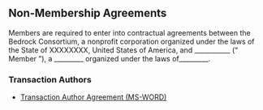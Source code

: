 ## Non-Membership Agreements

Members are required to enter into contractual agreements between the Bedrock Consortium, a nonprofit corporation organized under the laws of the State of XXXXXXXX, United States of America, and ___________ (“ Member ”), a _________ organized under the laws of_________.

### Transaction Authors
* [Transaction Author Agreement (MS-WORD)](./contracts/trx_author_agreement.docx)
